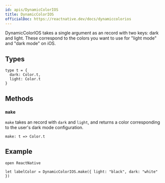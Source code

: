 ```yaml
---
id: apis/DynamicColorIOS
title: DynamicColorIOS
officialDoc: https://reactnative.dev/docs/dynamiccolorios
---
```


DynamicColorIOS takes a single argument as an record with two keys: dark and light. These correspond to the colors you want to use for "light mode" and "dark mode" on iOS.

## Types

```rescript
type t = {
  dark: Color.t,
  light: Color.t
}
```

## Methods

### `make`

`make` takes an record with `dark` and `light`, and returns a color corresponding to the user's dark mode configuration.

```rescript
make: t => Color.t
```

## Example

```rescript
open ReactNative

let labelColor = DynamicColorIOS.make({ light: "black", dark: "white" })
```
